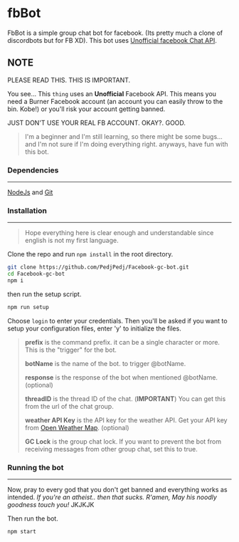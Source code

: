 # fbBot

FbBot is a simple group chat bot for facebook. (Its pretty much a clone of discordbots but for FB XD).
This bot uses [Unofficial facebook Chat API](https://github.com/Schmavery/facebook-chat-api).

## NOTE

PLEASE READ THIS. THIS IS IMPORTANT.

You see... This `thing` uses an **Unofficial** Facebook API. This means you need a Burner Facebook account (an account you can easily throw to the bin. Kobe!) or you'll risk your account getting banned.

JUST DON'T USE YOUR REAL FB ACCOUNT. OKAY?. GOOD.

> I'm a beginner and I'm still learning, so there might be some bugs... and I'm not sure if I'm doing everything right. anyways, have fun with this bot.

### Dependencies

***

[NodeJs](https://nodejs.org/en/download/) and [Git](https://git-scm.com/downloads)

### Installation

***

> Hope everything here is clear enough and understandable since english is not my first language.

Clone the repo and run `npm install` in the root directory.

```bash
git clone https://github.com/PedjPedj/Facebook-gc-bot.git
cd Facebook-gc-bot
npm i
```

then run the setup script.

```bash
npm run setup
```

Choose `login` to enter your credentials. Then you'll be asked if you want to setup your configuration files, enter 'y' to initialize the files.

> **prefix** is the command prefix. it can be a single character or more. This is the "trigger" for the bot.
>
> **botName** is the name of the bot. to trigger @botName.
>
> **response** is the response of the bot when mentioned @botName. (optional)
>
> **threadID** is the thread ID of the chat. (**IMPORTANT**) You can get this from the url of the chat group.
>
> **weather API Key** is the API key for the weather API. Get your API key from [Open Weather Map](https://openweathermap.org/api). (optional)
>
> **GC Lock** is the group chat lock. If you want to prevent the bot from receiving messages from other group chat, set this to true.

### Running the bot

***

Now, pray to every god that you don't get banned and everything works as intended.
*If you're an atheist.. then that sucks. R'amen, May his noodly goodness touch you!* JKJKJK

Then run the bot.

```bash
npm start
```
